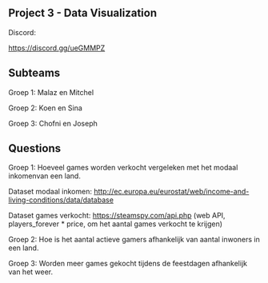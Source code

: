 Project 3 - Data Visualization
-
Discord:

https://discord.gg/ueGMMPZ

Subteams
-
Groep 1: Malaz en Mitchel

Groep 2: Koen en Sina

Groep 3: Chofni en Joseph

Questions
-
Groep 1: Hoeveel games worden verkocht vergeleken met het modaal inkomenvan een land.

Dataset modaal inkomen: http://ec.europa.eu/eurostat/web/income-and-living-conditions/data/database

Dataset games verkocht: https://steamspy.com/api.php (web API, players_forever * price, om het aantal games verkocht te krijgen)


Groep 2: Hoe is het aantal actieve gamers afhankelijk van aantal inwoners in een land.

Groep 3: Worden meer games gekocht tijdens de feestdagen afhankelijk van het weer.
